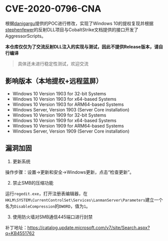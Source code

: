 # CVE-2020-0796-CNA

根据[danigargu](https://github.com/danigargu/CVE-2020-0796)提供的POC进行修改，实现了Windows 10的提权复现并根据[stephenfewer](https://github.com/stephenfewer/ReflectiveDLLInjection)的反射DLL项目与CobaltStrike文档提供的接口开发了AggressorScripts。

**本仓库仅仅为了交流反射DLL注入的实现与测试，因此不提供Release版本，请自行编译**

> 具体还未进行稳定性测试，欢迎交流

## 影响版本（本地提权+远程蓝屏）

- Windows 10 Version 1903 for 32-bit Systems
- Windows 10 Version 1903 for x64-based Systems
- Windows 10 Version 1903 for ARM64-based Systems
- Windows Server, Version 1903 (Server Core installation)
- Windows 10 Version 1909 for 32-bit Systems
- Windows 10 Version 1909 for x64-based Systems
- Windows 10 Version 1909 for ARM64-based Systems
- Windows Server, Version 1909 (Server Core installation)

## 漏洞加固

1. 更新系统

操作步骤：设置->更新和安全->Windows更新，点击“检查更新”。

2. 禁止SMB的压缩功能

运行`regedit.exe`，打开注册表编辑器，在`HKLM\SYSTEM\CurrentControlSet\Services\LanmanServer\Parameters`建立一个名为`DisableCompression`的`DWORD`，值为`1`。

3. 使用防火墙对SMB通信445端口进行封禁

补丁地址：https://catalog.update.microsoft.com/v7/site/Search.aspx?q=KB4551762


